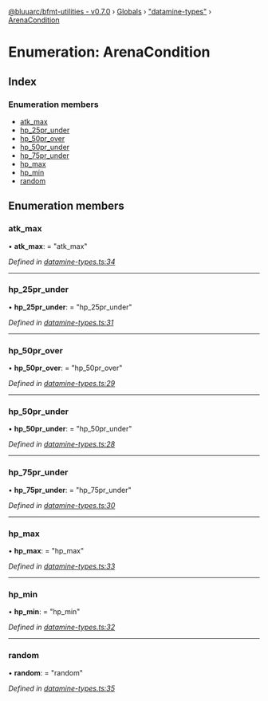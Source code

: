 [@bluuarc/bfmt-utilities - v0.7.0](../README.md) › [Globals](../globals.md) › ["datamine-types"](../modules/_datamine_types_.md) › [ArenaCondition](_datamine_types_.arenacondition.md)

# Enumeration: ArenaCondition

## Index

### Enumeration members

* [atk_max](_datamine_types_.arenacondition.md#atk_max)
* [hp_25pr_under](_datamine_types_.arenacondition.md#hp_25pr_under)
* [hp_50pr_over](_datamine_types_.arenacondition.md#hp_50pr_over)
* [hp_50pr_under](_datamine_types_.arenacondition.md#hp_50pr_under)
* [hp_75pr_under](_datamine_types_.arenacondition.md#hp_75pr_under)
* [hp_max](_datamine_types_.arenacondition.md#hp_max)
* [hp_min](_datamine_types_.arenacondition.md#hp_min)
* [random](_datamine_types_.arenacondition.md#random)

## Enumeration members

###  atk_max

• **atk_max**: = "atk_max"

*Defined in [datamine-types.ts:34](https://github.com/BluuArc/bfmt-utilities/blob/master/src/datamine-types.ts#L34)*

___

###  hp_25pr_under

• **hp_25pr_under**: = "hp_25pr_under"

*Defined in [datamine-types.ts:31](https://github.com/BluuArc/bfmt-utilities/blob/master/src/datamine-types.ts#L31)*

___

###  hp_50pr_over

• **hp_50pr_over**: = "hp_50pr_over"

*Defined in [datamine-types.ts:29](https://github.com/BluuArc/bfmt-utilities/blob/master/src/datamine-types.ts#L29)*

___

###  hp_50pr_under

• **hp_50pr_under**: = "hp_50pr_under"

*Defined in [datamine-types.ts:28](https://github.com/BluuArc/bfmt-utilities/blob/master/src/datamine-types.ts#L28)*

___

###  hp_75pr_under

• **hp_75pr_under**: = "hp_75pr_under"

*Defined in [datamine-types.ts:30](https://github.com/BluuArc/bfmt-utilities/blob/master/src/datamine-types.ts#L30)*

___

###  hp_max

• **hp_max**: = "hp_max"

*Defined in [datamine-types.ts:33](https://github.com/BluuArc/bfmt-utilities/blob/master/src/datamine-types.ts#L33)*

___

###  hp_min

• **hp_min**: = "hp_min"

*Defined in [datamine-types.ts:32](https://github.com/BluuArc/bfmt-utilities/blob/master/src/datamine-types.ts#L32)*

___

###  random

• **random**: = "random"

*Defined in [datamine-types.ts:35](https://github.com/BluuArc/bfmt-utilities/blob/master/src/datamine-types.ts#L35)*
